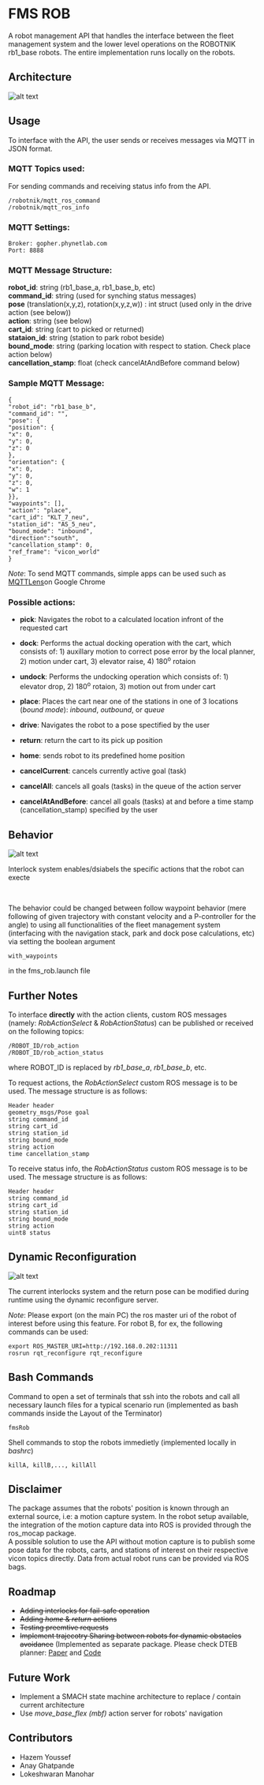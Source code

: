 # **FMS ROB**

A robot management API that handles the interface between the fleet management system and the lower level operations on the ROBOTNIK rb1_base robots. The entire implementation runs locally on the robots.

## **Architecture**



![alt text](img/architecture_mod.png "API Architecture")

## **Usage**


To interface with the API, the user sends or receives messages via MQTT in JSON format.

### **MQTT Topics used:**

For sending commands and receiving status info from the API.
```
/robotnik/mqtt_ros_command  
/robotnik/mqtt_ros_info
```

### **MQTT Settings:**

```
Broker: gopher.phynetlab.com  
Port: 8888
```

### **MQTT Message Structure:**

**robot_id**: string (rb1_base_a, rb1_base_b, etc)  
**command_id**: string (used for synching status messages)  
**pose** (translation(x,y,z), rotation(x,y,z,w)) : int struct (used only in the drive action (see below))  
**action**: string (see below)  
**cart_id**: string (cart to picked or returned)  
**stataion_id**: string (station to park robot beside)  
**bound_mode**: string (parking location with respect to station. Check place action below)  
**cancellation_stamp**: float (check cancelAtAndBefore command below)  


### **Sample MQTT Message:**

```
{
"robot_id": "rb1_base_b",
"command_id": "",
"pose": {
"position": {
"x": 0,
"y": 0,
"z": 0
},
"orientation": {
"x": 0,
"y": 0,
"z": 0,
"w": 1
}},
"waypoints": [],
"action": "place",
"cart_id": "KLT_7_neu",
"station_id": "AS_5_neu",
"bound_mode": "inbound",
"direction":"south",
"cancellation_stamp": 0,
"ref_frame": "vicon_world"
}
```

*Note*: To send MQTT commands, simple apps can be used such as [MQTTLens](https://chrome.google.com/webstore/detail/mqttlens/hemojaaeigabkbcookmlgmdigohjobjm?hl=en)on Google Chrome 

### **Possible actions:**

* **pick**: Navigates the robot to a calculated location infront of the requested cart
* **dock**: Performs the actual docking operation with the cart, which consists of: 1) auxillary motion to correct pose error by the local planner, 2) motion under cart, 3) elevator raise, 4) 180<sup>o</sup> rotaion
  
* **undock**: Performs the undocking operation which consists of: 1) elevator drop, 2) 180<sup>o</sup> rotaion, 3) motion out from under cart
* **place**: Places the cart near one of the stations in one of 3 locations (*bound mode*): *inbound*, *outbound*, or *queue*
* **drive**: Navigates the robot to a pose spectified by the user
* **return**: return the cart to its pick up position
* **home**: sends robot to its predefined home position
* **cancelCurrent**: cancels currently active goal (task)
* **cancelAll**: cancels all goals (tasks) in the queue of the action server
* **cancelAtAndBefore**: cancel all goals (tasks) at and before a time stamp (cancellation_stamp) specified by the user

## **Behavior**



![alt text](img/behavior.png "Behavior flow chart")

Interlock system enables/dsiabels the specific actions that the robot can execte

&nbsp;

The behavior could be changed between follow waypoint behavior (mere following of given trajectory with constant velocity and a P-controller for the angle) to using all functionalities of the fleet management system (interfacing with the navigation stack, park and dock pose calculations, etc) via setting the boolean argument

```
with_waypoints
```
in the fms_rob.launch file

## **Further Notes**



To interface **directly** with the action clients, custom ROS messages (namely: *RobActionSelect* & *RobActionStatus*) can be published or received on the following topics:

```
/ROBOT_ID/rob_action
/ROBOT_ID/rob_action_status
```

where ROBOT_ID is replaced by *rb1_base_a*, *rb1_base_b*, etc.  
 

To request actions, the *RobActionSelect* custom ROS message is to be used. The message structure is as follows:

```
Header header  
geometry_msgs/Pose goal  
string command_id  
string cart_id  
string station_id  
string bound_mode  
string action  
time cancellation_stamp  
```

To receive status info, the *RobActionStatus* custom ROS message is to be used. The message structure is as follows:

```
Header header  
string command_id  
string cart_id  
string station_id  
string bound_mode  
string action  
uint8 status  
```

## **Dynamic Reconfiguration**



![alt text](img/dynamic_reconf.png "Dynamic reconfiuration server")

The current interlocks system and the return pose can be modified during runtime using the dynamic reconfigure server. 

*Note*: Please export (on the main PC) the ros master uri of the robot of interest before using this feature. For robot B, for ex, the following commands can be used:
```
export ROS_MASTER_URI=http://192.168.0.202:11311
rosrun rqt_reconfigure rqt_reconfigure 
```

## **Bash Commands**



Command to open a set of terminals that ssh into the robots and call all necessary launch files for a typical scenario run (implemented as bash commands inside the Layout of the Terminator)

```
fmsRob
```

Shell commands to stop the robots immedietly (implemented locally in *bashrc*)

```
killA, killB,..., killAll
```

## **Disclaimer**



The package assumes that the robots' position is known through an external source, i.e: a motion capture system. In the robot setup available, the integration of the motion capture data into ROS is provided through the ros_mocap package.  
A possible solution to use the API without motion capture is to publish some pose data for the robots, carts, and stations of interest on their respective vicon topics directly. Data from actual robot runs can be provided via ROS bags.

## **Roadmap**



* ~~Adding interlocks for fail-safe operation~~
* ~~Adding *home* & *return* actions~~
* ~~Testing preemtive requests~~
* ~~Implement trajecotry Sharing between robots for dynamic obstacles avoidance~~ (Implemented as separate package. Please check DTEB planner: [Paper](https://ieeexplore.ieee.org/document/9811762) and [Code](https://github.com/chungym/distributed_teb_multi_robot)

## **Future Work**



* Implement a SMACH state machine architecture to replace / contain current architecture
* Use *move_base_flex (mbf)* action server for robots' navigation


## **Contributors**


* Hazem Youssef
* Anay Ghatpande
* Lokeshwaran Manohar

